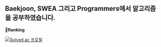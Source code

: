 ## Baekjoon, SWEA 그리고 Programmers에서 알고리즘을 공부하였습니다.
🥇**Ranking**

[![Solved.ac 프로필](http://mazassumnida.wtf/api/v2/generate_badge?boj=seanwoory)](https://solved.ac/seanwoory)
